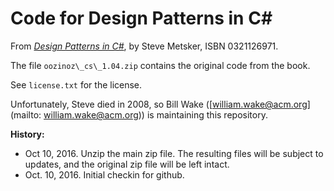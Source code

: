 # Code for Design Patterns in C\#
From *[Design Patterns in C\#](https://www.amazon.com/exec/obidos/ASIN/0321126971/xp123com)*, by Steve Metsker, ISBN 0321126971. 

The file ``oozinoz\_cs\_1.04.zip`` contains the original code from the book. 

See ``license.txt`` for the license.


Unfortunately, Steve died in 2008, so Bill Wake ([william.wake@acm.org](mailto: william.wake@acm.org)) is maintaining this repository.

**History:**

* Oct 10, 2016. Unzip the main zip file. The resulting files will be subject to updates, and the original zip file will be left intact.
* Oct. 10, 2016. Initial checkin for github. 
